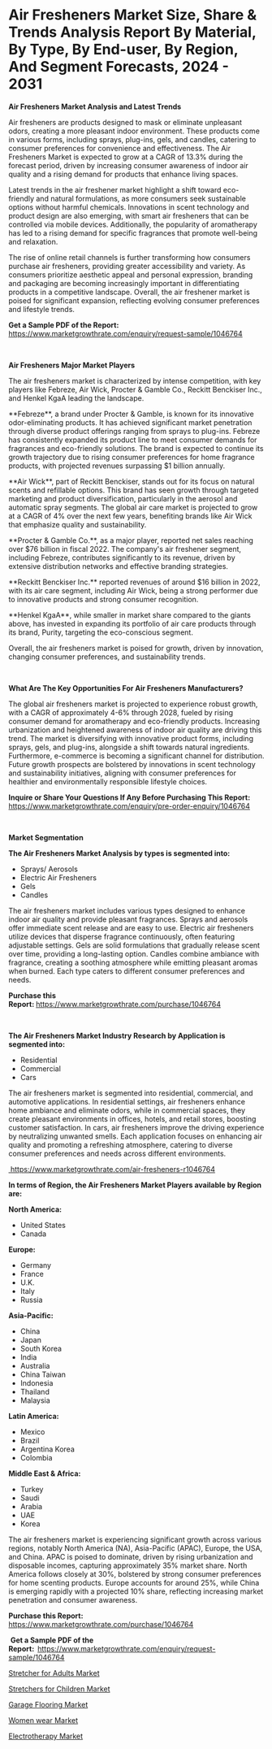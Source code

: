 <p><h1>Air Fresheners Market Size, Share & Trends Analysis Report By Material, By Type, By End-user, By Region, And Segment Forecasts, 2024 - 2031</h1></p><p><strong>Air Fresheners Market Analysis and Latest Trends</strong></p>
<p><p>Air fresheners are products designed to mask or eliminate unpleasant odors, creating a more pleasant indoor environment. These products come in various forms, including sprays, plug-ins, gels, and candles, catering to consumer preferences for convenience and effectiveness. The Air Fresheners Market is expected to grow at a CAGR of 13.3% during the forecast period, driven by increasing consumer awareness of indoor air quality and a rising demand for products that enhance living spaces.</p><p>Latest trends in the air freshener market highlight a shift toward eco-friendly and natural formulations, as more consumers seek sustainable options without harmful chemicals. Innovations in scent technology and product design are also emerging, with smart air fresheners that can be controlled via mobile devices. Additionally, the popularity of aromatherapy has led to a rising demand for specific fragrances that promote well-being and relaxation.</p><p>The rise of online retail channels is further transforming how consumers purchase air fresheners, providing greater accessibility and variety. As consumers prioritize aesthetic appeal and personal expression, branding and packaging are becoming increasingly important in differentiating products in a competitive landscape. Overall, the air freshener market is poised for significant expansion, reflecting evolving consumer preferences and lifestyle trends.</p></p>
<p><strong>Get a Sample PDF of the Report:&nbsp;</strong> <a href="https://www.marketgrowthrate.com/enquiry/request-sample/1046764">https://www.marketgrowthrate.com/enquiry/request-sample/1046764</a></p>
<p>&nbsp;</p>
<p><strong>Air Fresheners Major Market Players</strong></p>
<p><p>The air fresheners market is characterized by intense competition, with key players like Febreze, Air Wick, Procter & Gamble Co., Reckitt Benckiser Inc., and Henkel KgaA leading the landscape.</p><p>**Febreze**, a brand under Procter & Gamble, is known for its innovative odor-eliminating products. It has achieved significant market penetration through diverse product offerings ranging from sprays to plug-ins. Febreze has consistently expanded its product line to meet consumer demands for fragrances and eco-friendly solutions. The brand is expected to continue its growth trajectory due to rising consumer preferences for home fragrance products, with projected revenues surpassing $1 billion annually.</p><p>**Air Wick**, part of Reckitt Benckiser, stands out for its focus on natural scents and refillable options. This brand has seen growth through targeted marketing and product diversification, particularly in the aerosol and automatic spray segments. The global air care market is projected to grow at a CAGR of 4% over the next few years, benefiting brands like Air Wick that emphasize quality and sustainability.</p><p>**Procter & Gamble Co.**, as a major player, reported net sales reaching over $76 billion in fiscal 2022. The company's air freshener segment, including Febreze, contributes significantly to its revenue, driven by extensive distribution networks and effective branding strategies.</p><p>**Reckitt Benckiser Inc.** reported revenues of around $16 billion in 2022, with its air care segment, including Air Wick, being a strong performer due to innovative products and strong consumer recognition.</p><p>**Henkel KgaA**, while smaller in market share compared to the giants above, has invested in expanding its portfolio of air care products through its brand, Purity, targeting the eco-conscious segment.</p><p>Overall, the air fresheners market is poised for growth, driven by innovation, changing consumer preferences, and sustainability trends.</p></p>
<p>&nbsp;</p>
<p><strong>What Are The Key Opportunities For Air Fresheners Manufacturers?</strong></p>
<p><p>The global air fresheners market is projected to experience robust growth, with a CAGR of approximately 4-6% through 2028, fueled by rising consumer demand for aromatherapy and eco-friendly products. Increasing urbanization and heightened awareness of indoor air quality are driving this trend. The market is diversifying with innovative product forms, including sprays, gels, and plug-ins, alongside a shift towards natural ingredients. Furthermore, e-commerce is becoming a significant channel for distribution. Future growth prospects are bolstered by innovations in scent technology and sustainability initiatives, aligning with consumer preferences for healthier and environmentally responsible lifestyle choices.</p></p>
<p><strong>Inquire or Share Your Questions If Any Before Purchasing This Report:</strong> <a href="https://www.marketgrowthrate.com/enquiry/pre-order-enquiry/1046764">https://www.marketgrowthrate.com/enquiry/pre-order-enquiry/1046764</a></p>
<p>&nbsp;</p>
<p><strong>Market Segmentation</strong></p>
<p><strong>The Air Fresheners Market Analysis by types is segmented into:</strong></p>
<p><ul><li>Sprays/ Aerosols</li><li>Electric Air Fresheners</li><li>Gels</li><li>Candles</li></ul></p>
<p><p>The air fresheners market includes various types designed to enhance indoor air quality and provide pleasant fragrances. Sprays and aerosols offer immediate scent release and are easy to use. Electric air fresheners utilize devices that disperse fragrance continuously, often featuring adjustable settings. Gels are solid formulations that gradually release scent over time, providing a long-lasting option. Candles combine ambiance with fragrance, creating a soothing atmosphere while emitting pleasant aromas when burned. Each type caters to different consumer preferences and needs.</p></p>
<p><strong>Purchase this Report:&nbsp;</strong><a href="https://www.marketgrowthrate.com/purchase/1046764">https://www.marketgrowthrate.com/purchase/1046764</a></p>
<p>&nbsp;</p>
<p><strong>The Air Fresheners Market Industry Research by Application is segmented into:</strong></p>
<p><ul><li>Residential</li><li>Commercial</li><li>Cars</li></ul></p>
<p><p>The air fresheners market is segmented into residential, commercial, and automotive applications. In residential settings, air fresheners enhance home ambiance and eliminate odors, while in commercial spaces, they create pleasant environments in offices, hotels, and retail stores, boosting customer satisfaction. In cars, air fresheners improve the driving experience by neutralizing unwanted smells. Each application focuses on enhancing air quality and promoting a refreshing atmosphere, catering to diverse consumer preferences and needs across different environments.</p></p>
<p><a href="https://www.marketgrowthrate.com/air-fresheners-r1046764">&nbsp;https://www.marketgrowthrate.com/air-fresheners-r1046764</a></p>
<p><strong>In terms of Region, the Air Fresheners Market Players available by Region are:</strong></p>
<p>
    <p> <strong> North America: </strong>
        <ul>
            <li>United States</li>
            <li>Canada</li>
        </ul>
        </p> 
    <p> <strong> Europe: </strong>
        <ul>
            <li>Germany</li>
            <li>France</li>
            <li>U.K.</li>
            <li>Italy</li>
            <li>Russia</li>
        </ul>
        </p> 
    <p> <strong> Asia-Pacific: </strong>
        <ul>
            <li>China</li>
            <li>Japan</li>
            <li>South Korea</li>
            <li>India</li>
            <li>Australia</li>
            <li>China Taiwan</li>
            <li>Indonesia</li>
            <li>Thailand</li>
            <li>Malaysia</li>
        </ul>
        </p> 
    <p> <strong> Latin America: </strong>
        <ul>
            <li>Mexico</li>
            <li>Brazil</li>
            <li>Argentina Korea</li>
            <li>Colombia</li>
        </ul>
        </p> 
    <p> <strong> Middle East & Africa: </strong>
        <ul>
            <li>Turkey</li>
            <li>Saudi</li>
            <li>Arabia</li>
            <li>UAE</li>
            <li>Korea</li>
        </ul>
    </p>
    </p>
<p><p>The air fresheners market is experiencing significant growth across various regions, notably North America (NA), Asia-Pacific (APAC), Europe, the USA, and China. APAC is poised to dominate, driven by rising urbanization and disposable incomes, capturing approximately 35% market share. North America follows closely at 30%, bolstered by strong consumer preferences for home scenting products. Europe accounts for around 25%, while China is emerging rapidly with a projected 10% share, reflecting increasing market penetration and consumer awareness.</p></p>
<p><strong>Purchase this Report: </strong><a href="https://www.marketgrowthrate.com/purchase/1046764">https://www.marketgrowthrate.com/purchase/1046764</a></p>
<p>&nbsp;<strong>Get a Sample PDF of the Report:&nbsp;&nbsp;</strong><a href="https://www.marketgrowthrate.com/enquiry/request-sample/1046764">https://www.marketgrowthrate.com/enquiry/request-sample/1046764</a></p>
<p><strong></strong></p>
<p><p><a href="https://medium.com/@reyeskohler20231/stretcher-for-adults-market-research-report-includes-analysis-on-market-size-share-and-growth-rate-10555601d716?postPublishedType=repub">Stretcher for Adults Market</a></p><p><a href="https://medium.com/@reyeskohler20231/emerging-opportunities-and-challenges-in-the-global-stretchers-for-children-market-2024-2031-75978fa57579?postPublishedType=repub">Stretchers for Children Market</a></p><p><a href="https://issuu.com/reportprime-2/docs/garage-flooring-market-size-2030.pp_363b4ab0494e87">Garage Flooring Market</a></p><p><a href="https://issuu.com/reportprime-2/docs/women-wear-market-size-2030.pptx_0c3ada1d9cef8d">Women wear Market</a></p><p><a href="https://www.linkedin.com/pulse/electrotherapy-market-investigation-industry-evolution-forecast-ebdof">Electrotherapy Market</a></p></p>